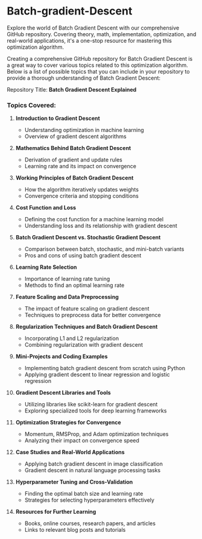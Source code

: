 # Batch-gradient-Descent
Explore the world of Batch Gradient Descent with our comprehensive GitHub repository. Covering theory, math, implementation, optimization, and real-world applications, it's a one-stop resource for mastering this optimization algorithm.

Creating a comprehensive GitHub repository for Batch Gradient Descent is a great way to cover various topics related to this optimization algorithm. Below is a list of possible topics that you can include in your repository to provide a thorough understanding of Batch Gradient Descent:

Repository Title: **Batch Gradient Descent Explained**

### Topics Covered:
1. **Introduction to Gradient Descent**
   - Understanding optimization in machine learning
   - Overview of gradient descent algorithms

2. **Mathematics Behind Batch Gradient Descent**
   - Derivation of gradient and update rules
   - Learning rate and its impact on convergence

3. **Working Principles of Batch Gradient Descent**
   - How the algorithm iteratively updates weights
   - Convergence criteria and stopping conditions

4. **Cost Function and Loss**
   - Defining the cost function for a machine learning model
   - Understanding loss and its relationship with gradient descent

5. **Batch Gradient Descent vs. Stochastic Gradient Descent**
   - Comparison between batch, stochastic, and mini-batch variants
   - Pros and cons of using batch gradient descent

6. **Learning Rate Selection**
   - Importance of learning rate tuning
   - Methods to find an optimal learning rate

7. **Feature Scaling and Data Preprocessing**
   - The impact of feature scaling on gradient descent
   - Techniques to preprocess data for better convergence

8. **Regularization Techniques and Batch Gradient Descent**
   - Incorporating L1 and L2 regularization
   - Combining regularization with gradient descent

9. **Mini-Projects and Coding Examples**
   - Implementing batch gradient descent from scratch using Python
   - Applying gradient descent to linear regression and logistic regression

10. **Gradient Descent Libraries and Tools**
    - Utilizing libraries like scikit-learn for gradient descent
    - Exploring specialized tools for deep learning frameworks

11. **Optimization Strategies for Convergence**
    - Momentum, RMSProp, and Adam optimization techniques
    - Analyzing their impact on convergence speed

12. **Case Studies and Real-World Applications**
    - Applying batch gradient descent in image classification
    - Gradient descent in natural language processing tasks

13. **Hyperparameter Tuning and Cross-Validation**
    - Finding the optimal batch size and learning rate
    - Strategies for selecting hyperparameters effectively

14. **Resources for Further Learning**
    - Books, online courses, research papers, and articles
    - Links to relevant blog posts and tutorials

